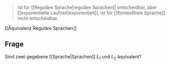 > ist für [[Reguläre Sprache|reguläre Sprachen]] entscheidbar, aber [[exponentielle Laufzeit|exponentiell]].
> ist für [[Kontextfreie Sprache]] nicht entscheidbar.

[[Äquivalenz Reguläre Sprachen]]
## Frage
Sind zwei gegebene [[Sprache|Sprachen]] $L_{1}$ und $L_{2}$ äquivalent?

